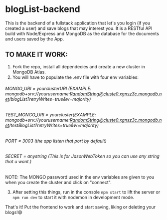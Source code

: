 # blogList-backend
This is the backend of a fullstack application that let's you login (if you created a user) and save blogs that may interest you. 
It is a RESTful API build with Node/Express and MongoDB as the database for the documents and users saved by the App.

## TO MAKE IT WORK: 
1. Fork the repo, install all dependecies and create a new cluster in MongoDB Atlas. 
2. You will have to populate the .env file with four env variables:
###### MONGO_URI  = yourclusterURI (EXAMPLE: mongodb+srv://yourusername:RandomString@cluste0.xgnsz3c.mongodb.net/blogList?retryWrites=true&w=majority)
###### TEST_MONGO_URI = yourcluster(EXAMPLE: mongodb+srv://yourusername:RandomString@cluste0.xgnsz3c.mongodb.net/testBlogList?retryWrites=true&w=majority)
###### PORT = 3003 (the app listen that port by default)
###### SECRET = anystring (This is for JasonWebToken so you can use any string that u want.)

NOTE: The MONGO password used in the env variables are given to you when you create the cluster and click on "connect".
                                                                  
3. After setting this things, run in the console `npm start` to lift the server or `npm run dev` to start it with nodemon in development mode.

That's it! Put the frontend to work and start saving, liking or deleting your blogs!😄 
                                                              
